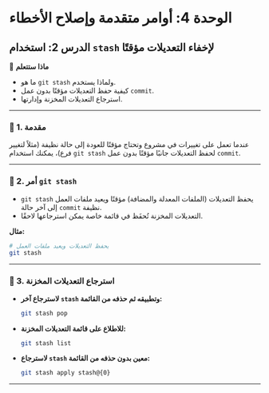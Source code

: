# الوحدة 4: أوامر متقدمة وإصلاح الأخطاء
## الدرس 2: استخدام `stash` لإخفاء التعديلات مؤقتًا

🧠 **ماذا ستتعلم**
* ما هو `git stash` ولماذا يستخدم.
* كيفية حفظ التعديلات مؤقتًا بدون عمل `commit`.
* استرجاع التعديلات المخزنة وإدارتها.

---

### 🧾 1. مقدمة
عندما تعمل على تغييرات في مشروع وتحتاج مؤقتًا للعودة إلى حالة نظيفة (مثلاً لتغيير فرع)، يمكنك استخدام `git stash` لحفظ التعديلات جانبًا مؤقتًا بدون عمل `commit`.

---

### 🧾 2. أمر `git stash`
* `git stash` يحفظ التعديلات (الملفات المعدلة والمضافة) مؤقتًا ويعيد ملفات العمل إلى آخر حالة `commit` نظيفة.
* التعديلات المخزنة تُحفَظ في قائمة خاصة يمكن استرجاعها لاحقًا.

**مثال:**
```bash
# يحفظ التعديلات ويعيد ملفات العمل
git stash
```

---

### 🧾 3. استرجاع التعديلات المخزنة
* **لاسترجاع آخر `stash` وتطبيقه ثم حذفه من القائمة:**
  ```bash
  git stash pop
  ```
* **للاطلاع على قائمة التعديلات المخزنة:**
  ```bash
  git stash list
  ```
* **لاسترجاع `stash` معين بدون حذفه من القائمة:**
  ```bash
  git stash apply stash@{0}
  ```

---
